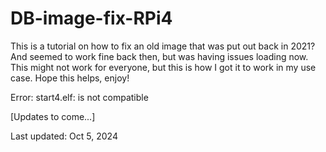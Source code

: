 # DB-image-fix-RPi4

This is a tutorial on how to fix an old image that was put out back in 2021? And seemed to work fine back then, but was having issues loading now.  This might not work for everyone, but this is how I got it to work in my use case.  Hope this helps, enjoy!

Error:
start4.elf: is not compatible


[Updates to come...] 

Last updated: Oct 5, 2024
